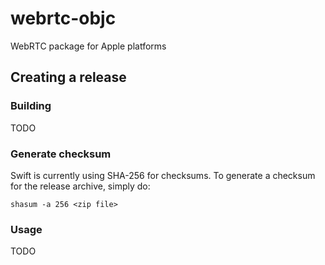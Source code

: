 # webrtc-objc
WebRTC package for Apple platforms

## Creating a release

### Building

TODO

### Generate checksum

Swift is currently using SHA-256 for checksums. To generate a checksum for the release archive, simply do:

```
shasum -a 256 <zip file>
```

### Usage

TODO